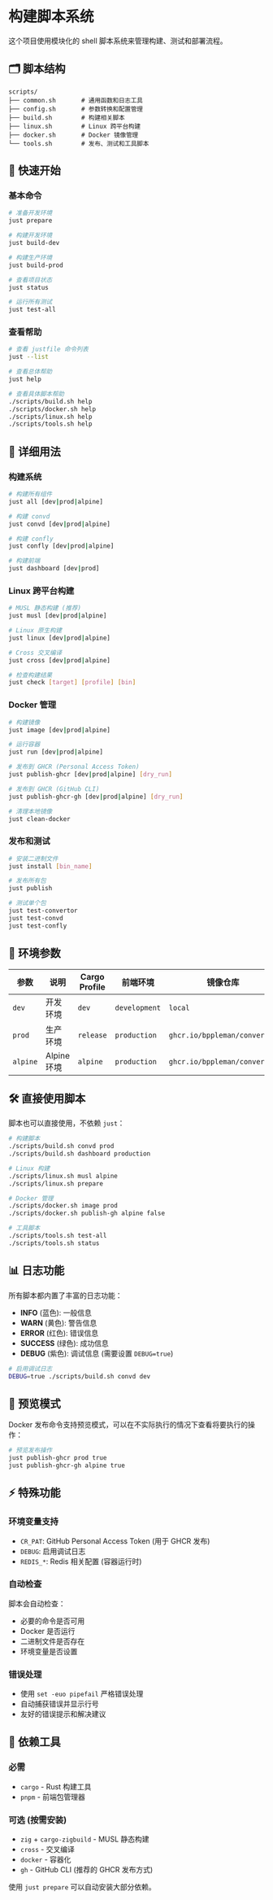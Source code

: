 # 构建脚本系统

这个项目使用模块化的 shell 脚本系统来管理构建、测试和部署流程。

## 🗂️ 脚本结构

```
scripts/
├── common.sh       # 通用函数和日志工具
├── config.sh       # 参数转换和配置管理
├── build.sh        # 构建相关脚本
├── linux.sh        # Linux 跨平台构建
├── docker.sh       # Docker 镜像管理
└── tools.sh        # 发布、测试和工具脚本
```

## 🚀 快速开始

### 基本命令

```bash
# 准备开发环境
just prepare

# 构建开发环境
just build-dev

# 构建生产环境
just build-prod

# 查看项目状态
just status

# 运行所有测试
just test-all
```

### 查看帮助

```bash
# 查看 justfile 命令列表
just --list

# 查看总体帮助
just help

# 查看具体脚本帮助
./scripts/build.sh help
./scripts/docker.sh help
./scripts/linux.sh help
./scripts/tools.sh help
```

## 📝 详细用法

### 构建系统

```bash
# 构建所有组件
just all [dev|prod|alpine]

# 构建 convd
just convd [dev|prod|alpine]

# 构建 confly
just confly [dev|prod|alpine]

# 构建前端
just dashboard [dev|prod]
```

### Linux 跨平台构建

```bash
# MUSL 静态构建 (推荐)
just musl [dev|prod|alpine]

# Linux 原生构建
just linux [dev|prod|alpine]

# Cross 交叉编译
just cross [dev|prod|alpine]

# 检查构建结果
just check [target] [profile] [bin]
```

### Docker 管理

```bash
# 构建镜像
just image [dev|prod|alpine]

# 运行容器
just run [dev|prod|alpine]

# 发布到 GHCR (Personal Access Token)
just publish-ghcr [dev|prod|alpine] [dry_run]

# 发布到 GHCR (GitHub CLI)
just publish-ghcr-gh [dev|prod|alpine] [dry_run]

# 清理本地镜像
just clean-docker
```

### 发布和测试

```bash
# 安装二进制文件
just install [bin_name]

# 发布所有包
just publish

# 测试单个包
just test-convertor
just test-convd
just test-confly
```

## 🔧 环境参数

| 参数 | 说明 | Cargo Profile | 前端环境 | 镜像仓库 |
|------|------|---------------|----------|----------|
| `dev` | 开发环境 | `dev` | `development` | `local` |
| `prod` | 生产环境 | `release` | `production` | `ghcr.io/bppleman/convertor` |
| `alpine` | Alpine 环境 | `alpine` | `production` | `ghcr.io/bppleman/convertor` |

## 🛠️ 直接使用脚本

脚本也可以直接使用，不依赖 `just`：

```bash
# 构建脚本
./scripts/build.sh convd prod
./scripts/build.sh dashboard production

# Linux 构建
./scripts/linux.sh musl alpine
./scripts/linux.sh prepare

# Docker 管理
./scripts/docker.sh image prod
./scripts/docker.sh publish-gh alpine false

# 工具脚本
./scripts/tools.sh test-all
./scripts/tools.sh status
```

## 📊 日志功能

所有脚本都内置了丰富的日志功能：

- **INFO** (蓝色): 一般信息
- **WARN** (黄色): 警告信息
- **ERROR** (红色): 错误信息
- **SUCCESS** (绿色): 成功信息
- **DEBUG** (紫色): 调试信息 (需要设置 `DEBUG=true`)

```bash
# 启用调试日志
DEBUG=true ./scripts/build.sh convd dev
```

## 🔄 预览模式

Docker 发布命令支持预览模式，可以在不实际执行的情况下查看将要执行的操作：

```bash
# 预览发布操作
just publish-ghcr prod true
just publish-ghcr-gh alpine true
```

## ⚡ 特殊功能

### 环境变量支持

- `CR_PAT`: GitHub Personal Access Token (用于 GHCR 发布)
- `DEBUG`: 启用调试日志
- `REDIS_*`: Redis 相关配置 (容器运行时)

### 自动检查

脚本会自动检查：
- 必要的命令是否可用
- Docker 是否运行
- 二进制文件是否存在
- 环境变量是否设置

### 错误处理

- 使用 `set -euo pipefail` 严格错误处理
- 自动捕获错误并显示行号
- 友好的错误提示和解决建议

## 🔧 依赖工具

### 必需
- `cargo` - Rust 构建工具
- `pnpm` - 前端包管理器

### 可选 (按需安装)
- `zig` + `cargo-zigbuild` - MUSL 静态构建
- `cross` - 交叉编译
- `docker` - 容器化
- `gh` - GitHub CLI (推荐的 GHCR 发布方式)

使用 `just prepare` 可以自动安装大部分依赖。